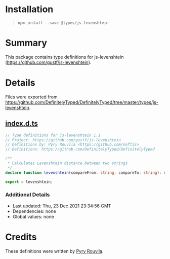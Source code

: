 # Installation
> `npm install --save @types/js-levenshtein`

# Summary
This package contains type definitions for js-levenshtein (https://github.com/gustf/js-levenshtein).

# Details
Files were exported from https://github.com/DefinitelyTyped/DefinitelyTyped/tree/master/types/js-levenshtein.
## [index.d.ts](https://github.com/DefinitelyTyped/DefinitelyTyped/tree/master/types/js-levenshtein/index.d.ts)
````ts
// Type definitions for js-levenshtein 1.1
// Project: https://github.com/gustf/js-levenshtein
// Definitions by: Pyry Rouvila <https://github.com/naftis>
// Definitions: https://github.com/DefinitelyTyped/DefinitelyTyped

/**
 * Calculates Levenshtein distance between two strings
 */
declare function levenshtein(compareFrom: string, compareTo: string): number;

export = levenshtein;

````

### Additional Details
 * Last updated: Thu, 23 Dec 2021 23:34:56 GMT
 * Dependencies: none
 * Global values: none

# Credits
These definitions were written by [Pyry Rouvila](https://github.com/naftis).
